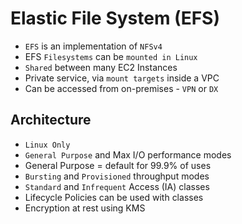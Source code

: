 # Elastic File System (EFS)

- `EFS` is an implementation of `NFSv4`
- EFS `Filesystems` can be `mounted in Linux`
- `Shared` between many EC2 Instances
- Private service, via `mount targets` inside a VPC
- Can be accessed from on-premises - `VPN` or `DX`

## Architecture 

- `Linux Only`
- `General Purpose` and Max I/O performance modes
- General Purpose = default for 99.9% of uses
- `Bursting` and `Provisioned` throughput modes
- `Standard` and `Infrequent` Access (IA) classes
- Lifecycle Policies can be used with classes
- Encryption at rest using KMS